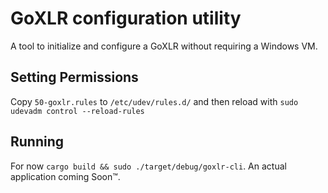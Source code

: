 # GoXLR configuration utility
A tool to initialize and configure a GoXLR without requiring a Windows VM.

## Setting Permissions
Copy `50-goxlr.rules` to `/etc/udev/rules.d/` and then reload with `sudo udevadm control --reload-rules`

## Running

For now `cargo build && sudo ./target/debug/goxlr-cli`. An actual application coming Soon™.
